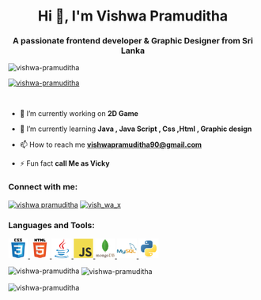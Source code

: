 <h1 align="center">Hi 👋, I'm Vishwa Pramuditha</h1>
<h3 align="center">A passionate frontend developer & Graphic Designer from Sri Lanka</h3>

<p align="left"> <img src="https://komarev.com/ghpvc/?username=vishwa-pramuditha&label=Profile%20views&color=0e75b6&style=flat" alt="vishwa-pramuditha" /> </p>

<p align="left"> <a href="https://github.com/ryo-ma/github-profile-trophy"><img src="https://github-profile-trophy.vercel.app/?username=vishwa-pramuditha" alt="vishwa-pramuditha" /></a> </p>

<p align="left"> <a href="https://twitter.com/" target="blank"><img src="https://img.shields.io/twitter/follow/?logo=twitter&style=for-the-badge" alt="" /></a> </p>

- 🔭 I’m currently working on **2D Game**

- 🌱 I’m currently learning **Java , Java Script , Css ,Html , Graphic design**

- 📫 How to reach me **vishwapramuditha90@gmail.com**

- ⚡ Fun fact **call Me as Vicky**

<h3 align="left">Connect with me:</h3>
<p align="left">
<a href="https://fb.com/vishwa pramuditha" target="blank"><img align="center" src="https://raw.githubusercontent.com/rahuldkjain/github-profile-readme-generator/master/src/images/icons/Social/facebook.svg" alt="vishwa pramuditha" height="30" width="40" /></a>
<a href="https://instagram.com/vish_wa_x" target="blank"><img align="center" src="https://raw.githubusercontent.com/rahuldkjain/github-profile-readme-generator/master/src/images/icons/Social/instagram.svg" alt="vish_wa_x" height="30" width="40" /></a>
</p>

<h3 align="left">Languages and Tools:</h3>
<p align="left"> <a href="https://www.w3schools.com/css/" target="_blank" rel="noreferrer"> <img src="https://raw.githubusercontent.com/devicons/devicon/master/icons/css3/css3-original-wordmark.svg" alt="css3" width="40" height="40"/> </a> <a href="https://www.w3.org/html/" target="_blank" rel="noreferrer"> <img src="https://raw.githubusercontent.com/devicons/devicon/master/icons/html5/html5-original-wordmark.svg" alt="html5" width="40" height="40"/> </a> <a href="https://www.java.com" target="_blank" rel="noreferrer"> <img src="https://raw.githubusercontent.com/devicons/devicon/master/icons/java/java-original.svg" alt="java" width="40" height="40"/> </a> <a href="https://developer.mozilla.org/en-US/docs/Web/JavaScript" target="_blank" rel="noreferrer"> <img src="https://raw.githubusercontent.com/devicons/devicon/master/icons/javascript/javascript-original.svg" alt="javascript" width="40" height="40"/> </a> <a href="https://www.mongodb.com/" target="_blank" rel="noreferrer"> <img src="https://raw.githubusercontent.com/devicons/devicon/master/icons/mongodb/mongodb-original-wordmark.svg" alt="mongodb" width="40" height="40"/> </a> <a href="https://www.mysql.com/" target="_blank" rel="noreferrer"> <img src="https://raw.githubusercontent.com/devicons/devicon/master/icons/mysql/mysql-original-wordmark.svg" alt="mysql" width="40" height="40"/> </a> <a href="https://www.python.org" target="_blank" rel="noreferrer"> <img src="https://raw.githubusercontent.com/devicons/devicon/master/icons/python/python-original.svg" alt="python" width="40" height="40"/> </a> </p>

<p><img align="left" src="https://github-readme-stats.vercel.app/api/top-langs?username=vishwa-pramuditha&show_icons=true&locale=en&layout=compact" alt="vishwa-pramuditha" /></p>

<p>&nbsp;<img align="center" src="https://github-readme-stats.vercel.app/api?username=vishwa-pramuditha&show_icons=true&locale=en" alt="vishwa-pramuditha" /></p>

<p><img align="center" src="https://github-readme-streak-stats.herokuapp.com/?user=vishwa-pramuditha&" alt="vishwa-pramuditha" /></p>
